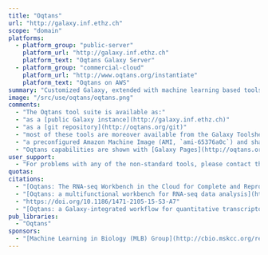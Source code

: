```yaml
---
title: "Oqtans"
url: "http://galaxy.inf.ethz.ch"
scope: "domain"
platforms:
  - platform_group: "public-server"
    platform_url: "http://galaxy.inf.ethz.ch"
    platform_text: "Oqtans Galaxy Server"
  - platform_group: "commercial-cloud"
    platform_url: "http://www.oqtans.org/instantiate"
    platform_text: "Oqtans on AWS"
summary: "Customized Galaxy, extended with machine learning based tools for sequence and tiling array data analysis. "
image: "/src/use/oqtans/oqtans.png"
comments:
  - "The Oqtans tool suite is available as:"
  - "as a [public Galaxy instance](http://galaxy.inf.ethz.ch)"
  - "as a [git repository](http://oqtans.org/git)"
  - "most of these tools are moreover available from the Galaxy Toolshed"
  - "a preconfigured Amazon Machine Image (AMI, `ami-65376a0c`) and share string (`cm-ba5c56b95144e564f70e5762dc5fa177/shared/2013-11-07--22-16/`) to launch Galaxy CloudMan using sharing instance functionality."
  - "Oqtans capabilities are shown with [Galaxy Pages](http://oqtans.org/usecases) for which all data, parameters, intermediate output, and final results are made public.<br />"
user_support:
  - "For problems with any of the non-standard tools, please contact the [MLB Galaxy Support Team](mailto:galaxy AT raetschlab DOT org)."
quotas:
citations:
  - "[Oqtans: The RNA-seq Workbench in the Cloud for Complete and Reproducible Quantitative Transcriptome Analysis](http://bioinformatics.oxfordjournals.org/content/early/2014/01/10/bioinformatics.btt731.abstract?keytype=ref&ijkey=u23qkvDAUTdBog1), by Sreedharan, *et al.,* *Bioinformatics* (2014), doi: 10.1093/bioinformatics/btt731"
  - "[Oqtans: a multifunctional workbench for RNA-seq data analysis](https://doi.org/10.1186/1471-2105-15-S3-A7), Vipin T Sreedharan, Sebastian J Schultheiss, Géraldine Jean, André Kahles, Regina Bohnert, Philipp Drewe, Pramod Mudrakarta, Nico Görnitz, Georg Zeller and Gunnar Rätsch. *BMC Bioinformatics* 2014 15(Suppl 3):A7"
  - "https://doi.org/10.1186/1471-2105-15-S3-A7"
  - "[Oqtans: a Galaxy-integrated workflow for quantitative transcriptome analysis from NGS Data](https://doi.org/10.1186/1471-2105-12-S11-A7), Sebastian J Schultheiss, Géraldine Jean, Jonas Behr, Regina Bohnert, Philipp Drewe, Nico Görnitz, André Kahles, Pramod Mudrakarta, Vipin T Sreedharan, Georg Zeller and Gunnar Rätsch. *BMC Bioinformatics* 2011 12(Suppl 11):A7, doi:10.1186/1471-2105-12-S11-A7"
pub_libraries:
  - "Oqtans"
sponsors:
  - "[Machine Learning in Biology (MLB) Group](http://cbio.mskcc.org/research/ratsch-research-group/) at [cBio@MSKCC](http://cbio.mskcc.org/) in New York City, United States."
---
```

